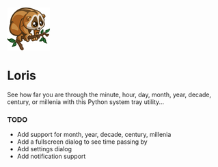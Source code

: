 ![Loris Icon](loris.png?raw=true "Loris Icon")
# Loris
See how far you are through the minute, hour, day, month, year, decade, century, or millenia with this Python system tray utility...

### TODO
* Add support for month, year, decade, century, millenia
* Add a fullscreen dialog to see time passing by
* Add settings dialog
* Add notification support
